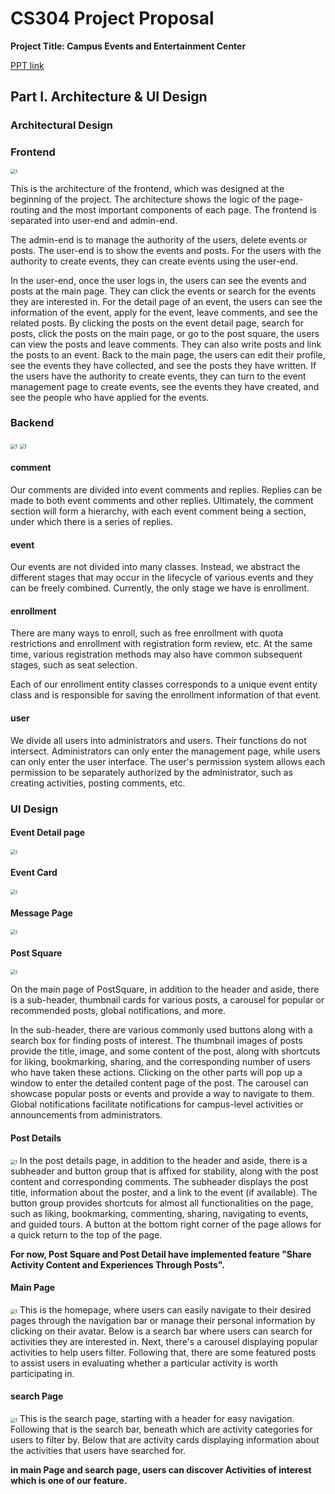 # CS304 Project Proposal

**Project Title: Campus Events and Entertainment Center**

[PPT link](https://www.canva.cn/design/DAGCYtnNrFM/GuQyQc4o-4rSKQwtrB3zlA/view?utm_content=DAGCYtnNrFM&utm_campaign=designshare&utm_medium=link&utm_source=editor)

## Part I. Architecture & UI Design

### Architectural Design

### Frontend

<img src="imgs/frontend.png" alt="1" style="zoom:50%;" />

This is the architecture of the frontend, which was designed at the beginning of the project. The architecture shows the logic of the page-routing and the most important components of each page. The frontend is separated into user-end and admin-end. 

The admin-end is to manage the authority of the users, delete events or posts. The user-end is to show the events and posts. For the users with the authority to create events, they can create events using the user-end. 

In the user-end, once the user logs in, the users can see the events and posts at the main page. They can click the events or search for the events they are interested in. For the detail page of an event, the users can see the information of the event, apply for the event, leave comments, and see the related posts. By clicking the posts on the event detail page, search for posts, click the posts on the main page, or go to the post square, the users can view the posts and leave comments. They can also write posts and link the posts to an event. Back to the main page, the users can edit their profile, see the events they have collected, and see the posts they have written. If the users have the authority to create events, they can turn to the event management page to create events, see the events they have created, and see the people who have applied for the events.

### Backend
<img src="imgs/backend1.png" alt="1" style="zoom:50%;" />
<img src="imgs/backend2.png" alt="1" style="zoom:50%;" />

#### comment

Our comments are divided into event comments and replies. Replies can be made to both event comments and other replies. Ultimately, the comment section will form a hierarchy, with each event comment being a section, under which there is a series of replies.

#### event

Our events are not divided into many classes. Instead, we abstract the different stages that may occur in the lifecycle of various events and they can be freely combined. Currently, the only stage we have is enrollment.

#### enrollment

There are many ways to enroll, such as free enrollment with quota restrictions and enrollment with registration form review, etc. At the same time, various registration methods may also have common subsequent stages, such as seat selection.

Each of our enrollment entity classes corresponds to a unique event entity class and is responsible for saving the enrollment information of that event.

#### user

We divide all users into administrators and users. Their functions do not intersect. Administrators can only enter the management page, while users can only enter the user interface. The user's permission system allows each permission to be separately authorized by the administrator, such as creating activities, posting comments, etc.




### UI Design

#### Event Detail page
<img src="imgs/ids/12111519/event_detail.png" alt="1" style="zoom:50%;" />

#### Event Card
<img src="imgs/ids/12111519/small_event_card.png" alt="1" style="zoom:50%;" />

#### Message Page
<img src="imgs/ids/12111519/message.png" alt="1" style="zoom:50%;" />

#### Post Square
<img src="imgs/ids/12112813/PostSquare.png" alt="1" style="zoom:50%;" />

On the main page of PostSquare, in addition to the header and aside, there is a sub-header, thumbnail cards for various posts, a carousel for popular or recommended posts, global notifications, and more.

In the sub-header, there are various commonly used buttons along with a search box for finding posts of interest. The thumbnail images of posts provide the title, image, and some content of the post, along with shortcuts for liking, bookmarking, sharing, and the corresponding number of users who have taken these actions. Clicking on the other parts will pop up a window to enter the detailed content page of the post. The carousel can showcase popular posts or events and provide a way to navigate to them. Global notifications facilitate notifications for campus-level activities or announcements from administrators.


#### Post Details
<img src="imgs/ids/12112813/PostDetails.png" alt="1" style="zoom:50%;" />
In the post details page, in addition to the header and aside, there is a subheader and button group that is affixed for stability, along with the post content and corresponding comments. The subheader displays the post title, information about the poster, and a link to the event (if available). The button group provides shortcuts for almost all functionalities on the page, such as liking, bookmarking, commenting, sharing, navigating to events, and guided tours. A button at the bottom right corner of the page allows for a quick return to the top of the page.



**For now, Post Square and Post Detail have implemented feature "Share Activity Content and Experiences Through Posts".**

#### Main Page
<img src="imgs/ids/12112710/mainPage.jpg" alt="1" style="zoom:50%;" />
This is the homepage, where users can easily navigate to their desired pages through the navigation bar or manage their personal information by clicking on their avatar. Below is a search bar where users can search for activities they are interested in. Next, there's a carousel displaying popular activities to help users filter. Following that, there are some featured posts to assist users in evaluating whether a particular activity is worth participating in.

#### search Page
<img src="imgs/ids/12112710/searchPage.png" alt="1" style="zoom:50%;" />
This is the search page, starting with a header for easy navigation. Following that is the search bar, beneath which are activity categories for users to filter by. Below that are activity cards displaying information about the activities that users have searched for.

**in main Page and search page, users can discover Activities of interest which is one of our feature.**

